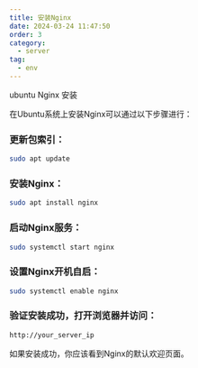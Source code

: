 ```yaml
---
title: 安装Nginx
date: 2024-03-24 11:47:50
order: 3
category:
  - server
tag:
  - env
---
```


ubuntu Nginx 安装

在Ubuntu系统上安装Nginx可以通过以下步骤进行：

### 更新包索引：

```bash
sudo apt update
```

### 安装Nginx：

```bash
sudo apt install nginx
```


### 启动Nginx服务：

```bash
sudo systemctl start nginx
```


### 设置Nginx开机自启：

```bash
sudo systemctl enable nginx
```

### 验证安装成功，打开浏览器并访问：

```bash
http://your_server_ip
```

如果安装成功，你应该看到Nginx的默认欢迎页面。
